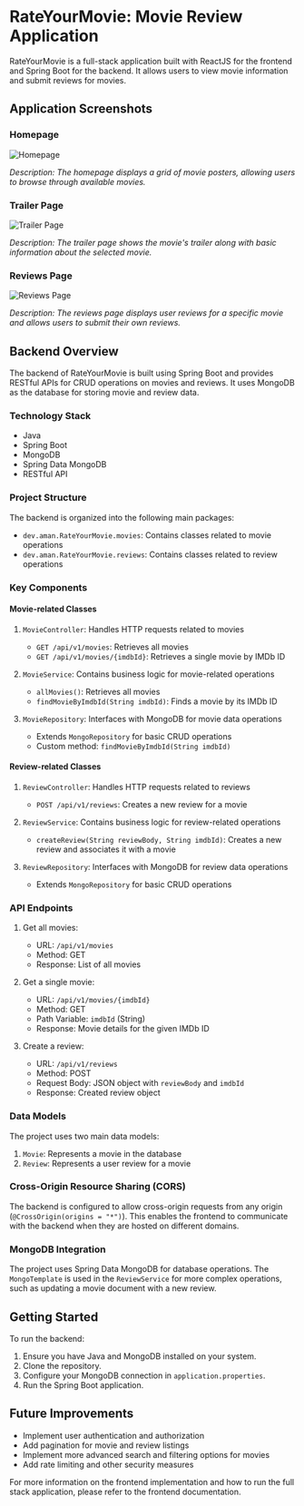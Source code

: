# RateYourMovie: Movie Review Application

RateYourMovie is a full-stack application built with ReactJS for the frontend and Spring Boot for the backend. It allows users to view movie information and submit reviews for movies.

## Application Screenshots

### Homepage
![Homepage](https://github.com/user-attachments/assets/c02802b7-69f9-40e2-b15b-f7a5c0f8b721)

*Description: The homepage displays a grid of movie posters, allowing users to browse through available movies.*

### Trailer Page
![Trailer Page](https://github.com/user-attachments/assets/91f995f2-bc76-4f1b-9003-a68cdf635a18)

*Description: The trailer page shows the movie's trailer along with basic information about the selected movie.*

### Reviews Page
![Reviews Page](https://github.com/user-attachments/assets/3d6f3969-4607-4587-9197-e3211c4ff706)

*Description: The reviews page displays user reviews for a specific movie and allows users to submit their own reviews.*


## Backend Overview

The backend of RateYourMovie is built using Spring Boot and provides RESTful APIs for CRUD operations on movies and reviews. It uses MongoDB as the database for storing movie and review data.

### Technology Stack

- Java
- Spring Boot
- MongoDB
- Spring Data MongoDB
- RESTful API

### Project Structure

The backend is organized into the following main packages:

- `dev.aman.RateYourMovie.movies`: Contains classes related to movie operations
- `dev.aman.RateYourMovie.reviews`: Contains classes related to review operations

### Key Components

#### Movie-related Classes

1. `MovieController`: Handles HTTP requests related to movies
   - `GET /api/v1/movies`: Retrieves all movies
   - `GET /api/v1/movies/{imdbId}`: Retrieves a single movie by IMDb ID

2. `MovieService`: Contains business logic for movie-related operations
   - `allMovies()`: Retrieves all movies
   - `findMovieByImdbId(String imdbId)`: Finds a movie by its IMDb ID

3. `MovieRepository`: Interfaces with MongoDB for movie data operations
   - Extends `MongoRepository` for basic CRUD operations
   - Custom method: `findMovieByImdbId(String imdbId)`

#### Review-related Classes

1. `ReviewController`: Handles HTTP requests related to reviews
   - `POST /api/v1/reviews`: Creates a new review for a movie

2. `ReviewService`: Contains business logic for review-related operations
   - `createReview(String reviewBody, String imdbId)`: Creates a new review and associates it with a movie

3. `ReviewRepository`: Interfaces with MongoDB for review data operations
   - Extends `MongoRepository` for basic CRUD operations

### API Endpoints

1. Get all movies:
   - URL: `/api/v1/movies`
   - Method: GET
   - Response: List of all movies

2. Get a single movie:
   - URL: `/api/v1/movies/{imdbId}`
   - Method: GET
   - Path Variable: `imdbId` (String)
   - Response: Movie details for the given IMDb ID

3. Create a review:
   - URL: `/api/v1/reviews`
   - Method: POST
   - Request Body: JSON object with `reviewBody` and `imdbId`
   - Response: Created review object

### Data Models

The project uses two main data models:

1. `Movie`: Represents a movie in the database
2. `Review`: Represents a user review for a movie

### Cross-Origin Resource Sharing (CORS)

The backend is configured to allow cross-origin requests from any origin (`@CrossOrigin(origins = "*")`). This enables the frontend to communicate with the backend when they are hosted on different domains.

### MongoDB Integration

The project uses Spring Data MongoDB for database operations. The `MongoTemplate` is used in the `ReviewService` for more complex operations, such as updating a movie document with a new review.

## Getting Started

To run the backend:

1. Ensure you have Java and MongoDB installed on your system.
2. Clone the repository.
3. Configure your MongoDB connection in `application.properties`.
4. Run the Spring Boot application.

## Future Improvements

- Implement user authentication and authorization
- Add pagination for movie and review listings
- Implement more advanced search and filtering options for movies
- Add rate limiting and other security measures

For more information on the frontend implementation and how to run the full stack application, please refer to the frontend documentation.
